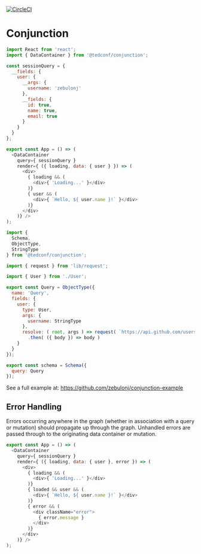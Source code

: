 [![CircleCI](https://circleci.com/gh/tedconf/conjunction.svg?style=svg)](https://circleci.com/gh/tedconf/conjunction)

# Conjunction

```js
import React from 'react';
import { DataContainer } from '@tedconf/conjunction';

const sessionQuery = {
  __fields: {
    user: {
      __args: {
        username: 'zebulonj'
      },
      __fields: {
        id: true,
        name: true,
        email: true
      }
    }
  }
};

export const App = () => (
  <DataContainer
    query={ sessionQuery }
    render={ ({ loading, data: { user } }) => (
      <div>
        { loading && (
          <div>{ 'Loading...' }</div>
        )}
        { user && (
          <div>{ `Hello, ${ user.name }!` }</div>
        )}
      </div>
    )} />
);
```

```js
import {
  Schema,
  ObjectType,
  StringType
} from '@tedconf/conjunction';

import { request } from 'lib/request';

import { User } from './User';

export const Query = ObjectType({
  name: 'Query',
  fields: {
    user: {
      type: User,
      args: {
        username: StringType
      },
      resolve: ( root, args ) => request( `https://api.github.com/users/${ args.username }` )
        .then( ({ body }) => body )
    }
  }
});

export const schema = Schema({
  query: Query
});
```

See a full example at: https://github.com/zebulonj/conjunction-example

## Error Handling

Errors occurring anywhere in the graph (whether in association with a query or mutation) should
propagate up through the graph. Unhandled errors are passed through to the originating data container or
mutation.

```js
export const App = () => (
  <DataContainer
    query={ sessionQuery }
    render={ ({ loading, data: { user }, error }) => (
      <div>
        { loading && (
          <div>{ 'Loading...' }</div>
        )}
        { loaded && user && (
          <div>{ `Hello, ${ user.name }!` }</div>
        )}
        { error && (
          <div className="error">
            { error.message }
          </div>
        )}
      </div>
    )} />
);
```
